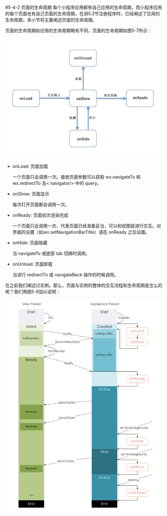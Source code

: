 #5-4-2 页面的生命周期
每个小程序应用都有自己应用的生命周期，而小程序应用的每个页面也有自己页面的生命周期，在讲5.3节注册程序时，已经阐述了应用的生命周期，本小节将主要阐述页面的生命周期。

页面的生命周期和应用的生命周期略有不同，页面的生命周期如图5-7所示：

![](/assets/图5-7页面生命周期.png)

* onLoad: 页面加载

  一个页面只会调用一次。接收页面参数可以获取 wx.navigateTo 和 wx.redirectTo 及&lt; navigator/> 中的 query。
* onShow: 页面显示

  每次打开页面都会调用一次。
* onReady: 页面初次渲染完成

  一个页面只会调用一次，代表页面已经准备妥当，可以和视图层进行交互。对界面的设置（如wx.setNavigationBarTitle）请在 onReady 之后设置。
* onHide: 页面隐藏

  当 navigateTo 或底部 tab 切换时调用。
* onUnload: 页面卸载

  当进行 redirectTo 或 navigateBack 操作的时候调用。
  
  
在之前我们阐述过实例，那么，页面与实例的整体的交互流程和生命周期是怎么的呢？我们用图5-8加以说明：

![](/assets/图5-8页面与实例的生命周期.png)
  
